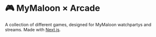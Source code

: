 # 🎮 MyMaloon × Arcade
A collection of different games, designed for MyMaloon watchpartys and streams. Made with [Next.js](https://nextjs.org/).